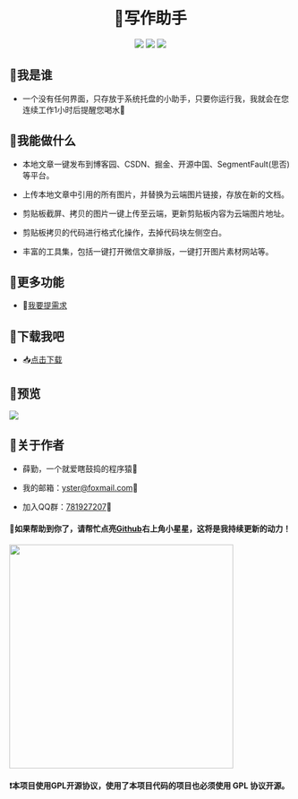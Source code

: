 <div align="center">
<h1>📝写作助手</h1>
<img src="https://img.shields.io/github/license/yueshutong/BlogHelper"/>
<img src="https://img.shields.io/static/v1?label=electron&message=7.1.7&color="/>
<img src="https://img.shields.io/static/v1?label=mac|win|linux&message=7.1.7&color=yellow"/>
</div>

## 🚩我是谁

- 一个没有任何界面，只存放于系统托盘的小助手，只要你运行我，我就会在您连续工作1小时后提醒您喝水🌝

## 🚩我能做什么

- 本地文章一键发布到博客园、CSDN、掘金、开源中国、SegmentFault(思否)等平台。

- 上传本地文章中引用的所有图片，并替换为云端图片链接，存放在新的文档。

- 剪贴板截屏、拷贝的图片一键上传至云端，更新剪贴板内容为云端图片地址。

- 剪贴板拷贝的代码进行格式化操作，去掉代码块左侧空白。

- 丰富的工具集，包括一键打开微信文章排版，一键打开图片素材网站等。

## 🚩更多功能

- 🙋[我要提需求](https://github.com/yueshutong/BlogHelper/issues)

## 🚩下载我吧

- 📥[点击下载](https://github.com/yueshutong/BlogHelper/releases)

## 🚩预览

<img src="http://ww3.sinaimg.cn/large/007ZVq6cly1gauwh01tb6j311y0mox6p.jpg" referrerpolicy="no-referrer"/>

## 🚩关于作者

- 薛勤，一个就爱瞎鼓捣的程序猿🐒

- 我的邮箱：[yster@foxmail.com](mailto:yster@foxmail.com)📩

- 加入QQ群：[781927207](https://shang.qq.com/wpa/qunwpa?idkey=d0756ea301050e3f093124a97ba19f7b5e40d5e03b6a849e7ca1748421eb193b)💬

#### 📣如果帮助到你了，请帮忙点亮[Github](https://github.com/yueshutong/BlogHelper)右上角小星星，这将是我持续更新的动力！

<img src='http://ww3.sinaimg.cn/large/007ZVq6cly1gau3bl3iu0j30sm0ek74f.jpg' referrerPolicy="no-referrer" width="400px" />

#### ❗本项目使用GPL开源协议，使用了本项目代码的项目也必须使用 GPL 协议开源。
